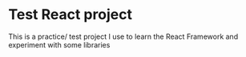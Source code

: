 # Test React project
This is a practice/ test project I use to learn the React Framework and experiment with some libraries 
